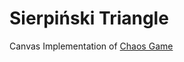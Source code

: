 # Sierpiński Triangle

Canvas Implementation of [Chaos Game](https://en.wikipedia.org/wiki/Sierpi%C5%84ski_triangle)
